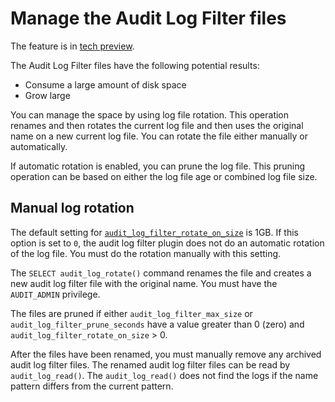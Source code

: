 # Manage the Audit Log Filter files

The feature is in [tech preview](glossary.md#tech-preview).

The Audit Log Filter files have the following potential results:

* Consume a large amount of disk space
* Grow large

You can manage the space by using log file rotation. This operation renames and then rotates the current log file and then uses the original name on a new current log file. You can rotate the file either manually or automatically.

If automatic rotation is enabled, you can prune the log file. This pruning operation can be based on either the log file age or combined log file size.

## Manual log rotation

The default setting for [`audit_log_filter_rotate_on_size`](audit-log-filter-variables.md#audit_log_filter_rotate_on_size) is 1GB. If this option is set to `0`, the audit log filter plugin does not do an automatic rotation of the log file. You must do the rotation manually with this setting.

The `SELECT audit_log_rotate()` command renames the file and creates a new audit log filter file with the original name. You must have the `AUDIT_ADMIN` privilege. 

The files are pruned if either `audit_log_filter_max_size` or `audit_log_filter_prune_seconds` have a value greater than 0 (zero) and `audit_log_filter_rotate_on_size` > 0.

After the files have been renamed, you must manually remove any archived audit log filter files. The renamed audit log filter files can be read by `audit_log_read()`. The `audit_log_read()` does not find the logs if the name pattern differs from the current pattern.
